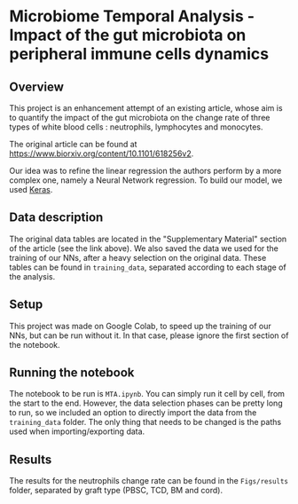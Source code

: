 # Microbiome Temporal Analysis - Impact of the gut microbiota on peripheral immune cells dynamics

## Overview

This project is an enhancement attempt of an existing article, whose aim is to quantify the impact of the gut microbiota on the change rate of three types of white blood cells : neutrophils, lymphocytes and monocytes.

The original article can be found at https://www.biorxiv.org/content/10.1101/618256v2.

Our idea was to refine the linear regression the authors perform by a more complex one, namely a Neural Network regression. To build our model, we used [Keras](https://keras.io).

## Data description

The original data tables are located in the "Supplementary Material" section of the article (see the link above). 
We also saved the data we used for the training of our NNs, after a heavy selection on the original data. These tables can be found in `training_data`, separated according to each stage of the analysis.

## Setup

This project was made on Google Colab, to speed up the training of our NNs, but can be run without it. In that case, please ignore the first section of the notebook.

## Running the notebook

The notebook to be run is ```MTA.ipynb```. You can simply run it cell by cell, from the start to the end. However, the data selection phases can be pretty long to run, so we included an option to directly import the data from the ```training_data``` folder.
The only thing that needs to be changed is the paths used when importing/exporting data.

## Results

The results for the neutrophils change rate can be found in the ```Figs/results``` folder, separated by graft type (PBSC, TCD, BM and cord). 
